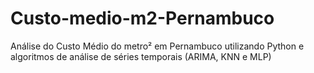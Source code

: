 # Custo-medio-m2-Pernambuco
Análise do Custo Médio do metro² em Pernambuco utilizando Python e algoritmos de análise de séries temporais (ARIMA, KNN e MLP)
